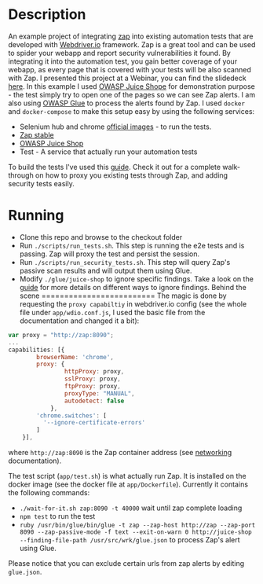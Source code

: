 Description
====================
An example project of integrating [zap](https://www.owasp.org/index.php/OWASP_Zed_Attack_Proxy_Project) into existing automation tests that are developed with [Webdriver.io](http://webdriver.io/) framework.
Zap is a great tool and can be used to spider your webapp and report security vulnerabilities it found.
By integrating it into the automation test, you gain better coverage of your webapp, as every page that is covered with your tests will be also scanned with Zap.
I presented this project at a Webinar, you can find the slidedeck [here](https://www.slideshare.net/SolutoTLV/all-you-need-is-zap).
In this example I used [OWASP Juice Shope](https://github.com/bkimminich/juice-shop) for demonstration purpose - the test simply try to open one of the pages so we can see Zap alerts.
I am also using [OWASP Glue](https://github.com/soluto/glue) to process the alerts found by Zap.
I used `docker` and `docker-compose` to make this setup easy by using the following services:
* Selenium hub and chrome [official images](https://github.com/SeleniumHQ/docker-selenium) - to run the tests.
* [Zap stable](https://hub.docker.com/r/owasp/zap2docker-stable/)
* [OWASP Juice Shop](https://hub.docker.com/r/bkimminich/juice-shop/)
* Test - A service that actually run your automation tests

To build the tests I've used this [guide](https://github.com/Soluto/owasp-zap-glue-ci-images).
Check it out for a complete walk-through on how to proxy you existing tests through Zap, and adding security tests easily.

Running
=========
* Clone this repo and browse to the checkout folder
* Run `./scripts/run_tests.sh`. This step is running the e2e tests and is passing. Zap will proxy the test and persist the session.
* Run `./scripts/run_security_tests.sh`. This step will query Zap's passive scan results and will output them using Glue. 
* Modify `./glue/juice-shop` to ignore specific findings. Take a look on the [guide](https://github.com/Soluto/owasp-zap-glue-ci-images) for more details on different ways to ignore findings.
Behind the scene
=========================
The magic is done by requesting the `proxy capabiltiy` in webdriver.io config (see the whole file under `app/wdio.conf.js`, I used the basic file from the documentation and changed it a bit):
````Javascript
var proxy = "http://zap:8090";
...
capabilities: [{
        browserName: 'chrome',
        proxy: {
                httpProxy: proxy,
                sslProxy: proxy,
                ftpProxy: proxy,
                proxyType: "MANUAL",
                autodetect: false
            },
        'chrome.switches': [
          '--ignore-certificate-errors'
        ]
    }],
````
where `http://zap:8090` is the Zap container address (see [networking](https://docs.docker.com/compose/networking/) documentation).

The test script (`app/test.sh`) is what actually run Zap.
It is installed on the docker image (see the docker file at `app/Dockerfile`).
Currently it contains the following commands:
* `./wait-for-it.sh zap:8090 -t 40000` wait until zap complete loading
* `npm test` to run the test
* `ruby /usr/bin/glue/bin/glue -t zap --zap-host http://zap --zap-port 8090 --zap-passive-mode -f text --exit-on-warn 0 http://juice-shop --finding-file-path /usr/src/wrk/glue.json` to process Zap's alert using Glue.

Please notice that you can exclude certain urls from zap alerts by editing `glue.json`.
